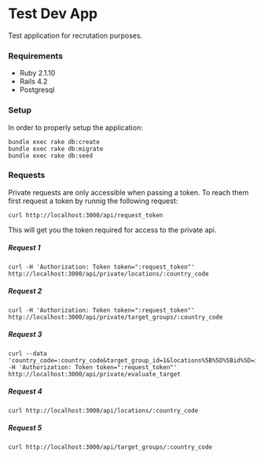 # Test Dev App

Test application for recrutation purposes.

### Requirements
 * Ruby 2.1.10
 * Rails 4.2
 * Postgresql
 
### Setup
In order to properly setup the application:
```
bundle exec rake db:create
bundle exec rake db:migrate
bundle exec rake db:seed
```

### Requests
Private requests are only accessible when passing a token. To reach them first request a token by runnig the following request:
```
curl http://localhost:3000/api/request_token
```

This will get you the token required for access to the private api.

##### Request 1
```
curl -H 'Authorization: Token token=":request_token"' http://localhost:3000/api/private/locations/:country_code
```
##### Request 2
```
curl -H 'Authorization: Token token=":request_token"' http://localhost:3000/api/private/target_groups/:country_code
```
##### Request 3
```
curl --data 'country_code=:country_code&target_group_id=1&locations%5B%5D%5Bid%5D=id%5D=1&locations%5B%5D%5Bpanel_size%5D=200' -H 'Authorization: Token token=":request_token"' http://localhost:3000/api/private/evaluate_target
```
##### Request 4
```
curl http://localhost:3000/api/locations/:country_code
```
##### Request 5
```
curl http://localhost:3000/api/target_groups/:country_code
```





